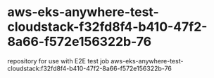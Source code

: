 # aws-eks-anywhere-test-cloudstack-f32fd8f4-b410-47f2-8a66-f572e156322b-76
repository for use with E2E test job aws-eks-anywhere-test-cloudstack:f32fd8f4-b410-47f2-8a66-f572e156322b-76

